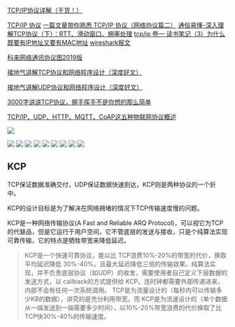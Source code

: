 [TCP/IP协议详解（干货！）](https://blog.csdn.net/weixin_53186633/article/details/120514627)

[TCP/IP 协议](https://www.cnblogs.com/Liyuting/p/8805136.html)
[一篇文章带你熟悉 TCP/IP 协议（网络协议篇二）](https://juejin.im/post/5a069b6d51882509e5432656)
[通俗易懂-深入理解TCP协议（下）：RTT、滑动窗口、拥塞处理](http://www.52im.net/thread-515-1-1.html)
[tcp/ip 卷一 读书笔记（3）为什么既要有IP地址又要有MAC地址](https://www.cnblogs.com/zhangyufei/p/5565646.html)
[wireshark报文](https://wiki.wireshark.org/SampleCaptures)

[科来网络通讯协议图2019版](../files/tcp/科来网络通讯协议图2019版.pdf)


[接地气讲解TCP协议和网络程序设计（深度好文）](https://cloud.tencent.com/developer/article/1535959)

[接地气讲解UDP协议和网络程序设计（深度好文）](https://cloud.tencent.com/developer/article/1535962)

[3000字讲讲TCP协议，握手挥手不是你想的那么简单](https://www.toutiao.com/a6773950320000107016)

[TCP/IP、UDP、HTTP、MQTT、CoAP这五种物联网协议概述](https://www.toutiao.com/a6748413680527884813)

![](../img/tcp/网络通讯协议图.jpeg)



![](../img/tcp/tcp-ip-1.jpeg)
![](../img/tcp/tcp-ip-2.jpeg)
![](../img/tcp/tcp-ip-3.jpeg)
![](../img/tcp/tcp-ip-4.jpeg)
![](../img/tcp/tcp-ip-5.jpeg)
![](../img/tcp/tcp-ip-6.jpeg)
![](../img/tcp/tcp-ip-7.jpeg)
![](../img/tcp/tcp-ip-8.jpeg)
![](../img/tcp/tcp-ip-9.jpeg)


## KCP
TCP保证数据准确交付，UDP保证数据快速到达，KCP则是两种协议的一个折中。

KCP的设计目标是为了解决在网络拥堵的情况下TCP传输速度慢的问题。

KCP是一种网络传输协议(A Fast and Reliable ARQ Protocol)，可以视它为TCP的代替品，但是它运行于用户空间，它不管底层的发送与接收，只是个纯算法实现可靠传输，它的特点是牺牲带宽来降低延迟。

> KCP是一个快速可靠协议，能以比 TCP浪费10%-20%的带宽的代价，换取平均延迟降低 30%-40%，且最大延迟降低三倍的传输效果。纯算法实现，并不负责底层协议（如UDP）的收发，需要使用者自己定义下层数据的发送方式，以 callback的方式提供给 KCP。连时钟都需要外部传递进来，内部不会有任何一次系统调用。
TCP是为流量设计的（每秒内可以传输多少KB的数据），讲究的是充分利用带宽。而 KCP是为流速设计的（单个数据从一端发送到一端需要多少时间），以10%-20%带宽浪费的代价换取了比 TCP快30%-40%的传输速度。